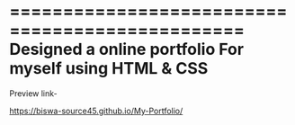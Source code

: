 ================================================
Designed a online portfolio For myself
using HTML & CSS
===============================================

Preview link-
  
https://biswa-source45.github.io/My-Portfolio/
